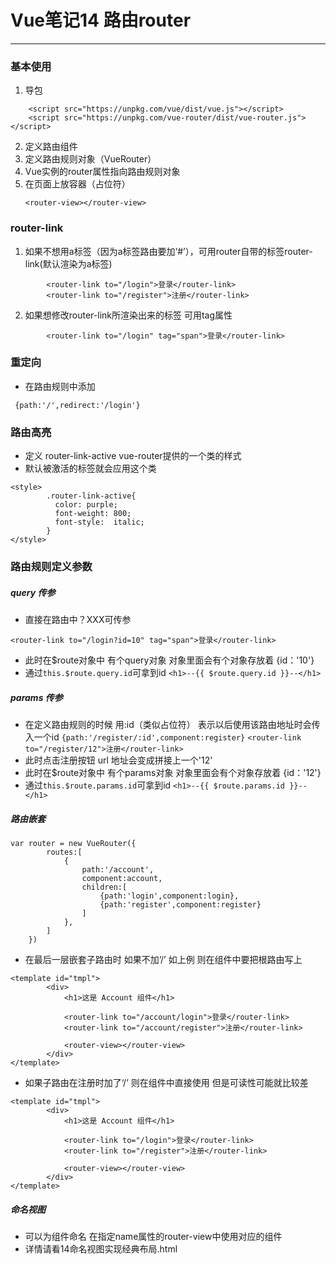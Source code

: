 # Vue笔记14 路由router
---

### 基本使用
1. 导包
```
    <script src="https://unpkg.com/vue/dist/vue.js"></script>
    <script src="https://unpkg.com/vue-router/dist/vue-router.js"></script>
```
2. 定义路由组件
3. 定义路由规则对象（VueRouter）
4. Vue实例的router属性指向路由规则对象
5. 在页面上放容器（占位符）
    ```
    <router-view></router-view>
    ```
### router-link
1. 如果不想用a标签（因为a标签路由要加‘#’），可用router自带的标签router-link(默认渲染为a标签)
```
        <router-link to="/login">登录</router-link>
        <router-link to="/register">注册</router-link>
```
2. 如果想修改router-link所渲染出来的标签 可用tag属性
```
        <router-link to="/login" tag="span">登录</router-link>
```
### 重定向
- 在路由规则中添加
```
 {path:'/',redirect:'/login'}
```

### 路由高亮
- 定义 router-link-active vue-router提供的一个类的样式
- 默认被激活的标签就会应用这个类
```
<style>
        .router-link-active{
          color: purple;
          font-weight: 800;  
          font-style:  italic;
        }
</style>
```
### 路由规则定义参数
##### query 传参
- 直接在路由中？XXX可传参
```
<router-link to="/login?id=10" tag="span">登录</router-link>
```
- 此时在$route对象中 有个query对象 对象里面会有个对象存放着 {id：'10'}
- 通过`this.$route.query.id`可拿到id
`<h1>--{{ $route.query.id }}--</h1>`

##### params 传参
- 在定义路由规则的时候 用:id（类似占位符） 表示以后使用该路由地址时会传入一个id
`{path:'/register/:id',component:register}`
`<router-link to="/register/12">注册</router-link>`
- 此时点击注册按钮 url 地址会变成拼接上一个'12'
- 此时在$route对象中 有个params对象 对象里面会有个对象存放着 {id：'12'}
- 通过`this.$route.params.id`可拿到id
`<h1>--{{ $route.params.id }}--</h1>`

##### 路由嵌套
```
var router = new VueRouter({
        routes:[
            {
                path:'/account',
                component:account,
                children:[
                    {path:'login',component:login},
                    {path:'register',component:register}
                ]    
            },
        ]
    })
```
- 在最后一层嵌套子路由时 如果不加‘/’ 如上例  则在组件中要把根路由写上
```
<template id="tmpl">
        <div>
            <h1>这是 Account 组件</h1>

            <router-link to="/account/login">登录</router-link>
            <router-link to="/account/register">注册</router-link>

            <router-view></router-view>
        </div>
</template>
```
- 如果子路由在注册时加了‘/’ 则在组件中直接使用 但是可读性可能就比较差
```
<template id="tmpl">
        <div>
            <h1>这是 Account 组件</h1>

            <router-link to="/login">登录</router-link>
            <router-link to="/register">注册</router-link>

            <router-view></router-view>
        </div>
</template>
```

##### 命名视图
- 可以为组件命名 在指定name属性的router-view中使用对应的组件
- 详情请看14命名视图实现经典布局.html